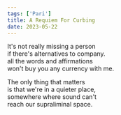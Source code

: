 ```yaml
---
tags: ['Pari']
title: A Requiem For Curbing
date: 2023-05-22
---
```


It's not really missing a person  
if there's alternatives to company.  
all the words and affirmations  
won't buy you any currency with me.

The only thing that matters  
is that we're in a quieter place,  
somewhere where sound can't  
reach our supraliminal space.
